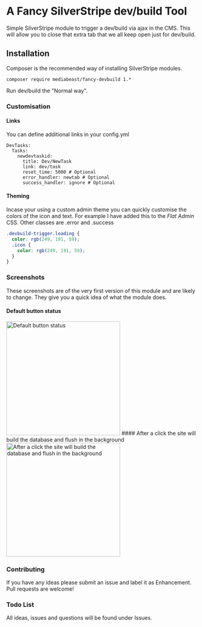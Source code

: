 # A Fancy SilverStripe dev/build Tool
Simple SilverStripe module to trigger a dev/build via ajax in the CMS.
This will allow you to close that extra tab that we all keep open just for dev/build.

## Installation
Composer is the recommended way of installing SilverStripe modules.
```
composer require mediabeast/fancy-devbuild 1.*
```
Run dev/build the "Normal way".

### Customisation
#### Links
You can define additional links in your config.yml
```
DevTasks:
  Tasks:
    newdevtaskid:
      title: Dev/NewTask
      link: dev/task
      reset_time: 5000 # Optional
      error_handler: newtab # Optional
      success_handler: ignore # Optional
```

#### Theming
Incase your using a custom admin theme you can quickly customise the colors of the icon and text.
For example I have added this to the *Flat Admin* CSS. Other classes are .error and .success
```css
.devbuild-trigger.loading {
  color: rgb(249, 191, 59);
  .icon {
    color: rgb(249, 191, 59);
  }
}
```

### Screenshots
These screenshots are of the very first version of this module and are likely to change.
They give you a quick idea of what the module does.

#### Default button status
<img width="300px" src="http://i.imgur.com/zYmHiQ4.png" alt="Default button status">
#### After a click the site will build the database and flush in the background
<img width="300px" src="http://i.imgur.com/Aik95L7.png" alt="After a click the site will build the database and flush in the background">

### Contributing
If you have any ideas please submit an issue and label it as Enhancement.
Pull requests are welcome!

### Todo List
All ideas, issues and questions will be found under Issues.
